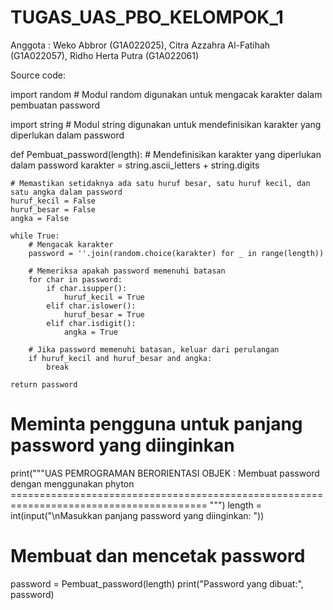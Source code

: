 # TUGAS_UAS_PBO_KELOMPOK_1
Anggota :  Weko Abbror (G1A022025), Citra Azzahra Al-Fatihah (G1A022057), Ridho Herta Putra (G1A022061)

Source code:

import random  # Modul random digunakan untuk mengacak karakter dalam pembuatan password

import string  # Modul string digunakan untuk mendefinisikan karakter yang diperlukan dalam password

def Pembuat_password(length):
    # Mendefinisikan karakter yang diperlukan dalam password
    karakter = string.ascii_letters + string.digits
    
    # Memastikan setidaknya ada satu huruf besar, satu huruf kecil, dan satu angka dalam password
    huruf_kecil = False
    huruf_besar = False
    angka = False
    
    while True:
        # Mengacak karakter
        password = ''.join(random.choice(karakter) for _ in range(length))
        
        # Memeriksa apakah password memenuhi batasan
        for char in password:
            if char.isupper():
                huruf_kecil = True
            elif char.islower():
                huruf_besar = True
            elif char.isdigit():
                angka = True
        
        # Jika password memenuhi batasan, keluar dari perulangan
        if huruf_kecil and huruf_besar and angka:
            break
    
    return password

# Meminta pengguna untuk panjang password yang diinginkan
print("""UAS PEMROGRAMAN BERORIENTASI OBJEK : Membuat password dengan menggunakan phyton
======================================================================================== """)
length = int(input("\nMasukkan panjang password yang diinginkan: "))

# Membuat dan mencetak password
password = Pembuat_password(length)
print("Password yang dibuat:", password)
